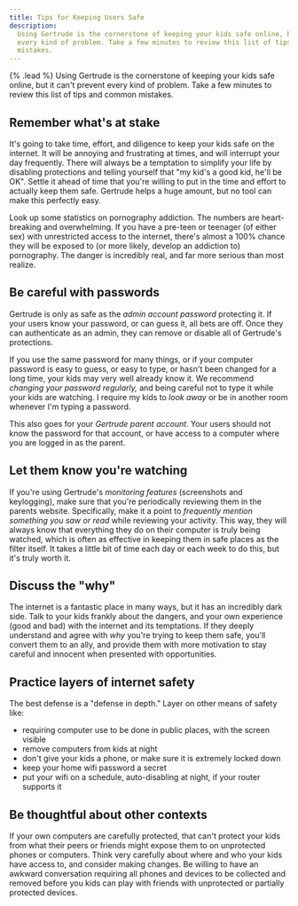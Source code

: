 ```yaml
---
title: Tips for Keeping Users Safe
description:
  Using Gertrude is the cornerstone of keeping your kids safe online, but it can't prevent
  every kind of problem. Take a few minutes to review this list of tips and common
  mistakes.
---
```


{% .lead %} Using Gertrude is the cornerstone of keeping your kids safe online, but it
can't prevent every kind of problem. Take a few minutes to review this list of tips and
common mistakes.

## Remember what's at stake

It's going to take time, effort, and diligence to keep your kids safe on the internet. It
will be annoying and frustrating at times, and will interrupt your day frequently. There
will always be a temptation to simplify your life by disabling protections and telling
yourself that "my kid's a good kid, he'll be OK". Settle it ahead of time that you're
willing to put in the time and effort to actually keep them safe. Gertrude helps a huge
amount, but no tool can make this perfectly easy.

Look up some statistics on pornography addiction. The numbers are heart-breaking and
overwhelming. If you have a pre-teen or teenager (of either sex) with unrestricted access
to the internet, there's almost a 100% chance they will be exposed to (or more likely,
develop an addiction to) pornography. The danger is incredibly real, and far more serious
than most realize.

## Be careful with passwords

Gertrude is only as safe as the _admin account password_ protecting it. If your users know
your password, or can guess it, all bets are off. Once they can authenticate as an admin,
they can remove or disable all of Gertrude's protections.

If you use the same password for many things, or if your computer password is easy to
guess, or easy to type, or hasn't been changed for a long time, your kids may very well
already know it. We recommend _changing your password regularly,_ and being careful not to
type it while your kids are watching. I require my kids to _look away_ or be in another
room whenever I'm typing a password.

This also goes for your _Gertrude parent account_. Your users should not know the password
for that account, or have access to a computer where you are logged in as the parent.

## Let them know you're watching

If you're using Gertrude's _monitoring features_ (screenshots and keylogging), make sure
that you're periodically reviewing them in the parents website. Specifically, make it a
point to _frequently mention something you saw or read_ while reviewing your activity.
This way, they will always know that everything they do on their computer is truly being
watched, which is often as effective in keeping them in safe places as the filter itself.
It takes a little bit of time each day or each week to do this, but it's truly worth it.

## Discuss the "why"

The internet is a fantastic place in many ways, but it has an incredibly dark side. Talk
to your kids frankly about the dangers, and your own experience (good and bad) with the
internet and its temptations. If they deeply understand and agree with _why_ you're trying
to keep them safe, you'll convert them to an ally, and provide them with more motivation
to stay careful and innocent when presented with opportunities.

## Practice layers of internet safety

The best defense is a "defense in depth." Layer on other means of safety like:

- requiring computer use to be done in public places, with the screen visible
- remove computers from kids at night
- don't give your kids a phone, or make sure it is extremely locked down
- keep your home wifi password a secret
- put your wifi on a schedule, auto-disabling at night, if your router supports it

## Be thoughtful about other contexts

If your own computers are carefully protected, that can't protect your kids from what
their peers or friends might expose them to on unprotected phones or computers. Think very
carefully about where and who your kids have access to, and consider making changes. Be
willing to have an awkward conversation requiring all phones and devices to be collected
and removed before you kids can play with friends with unprotected or partially protected
devices.
